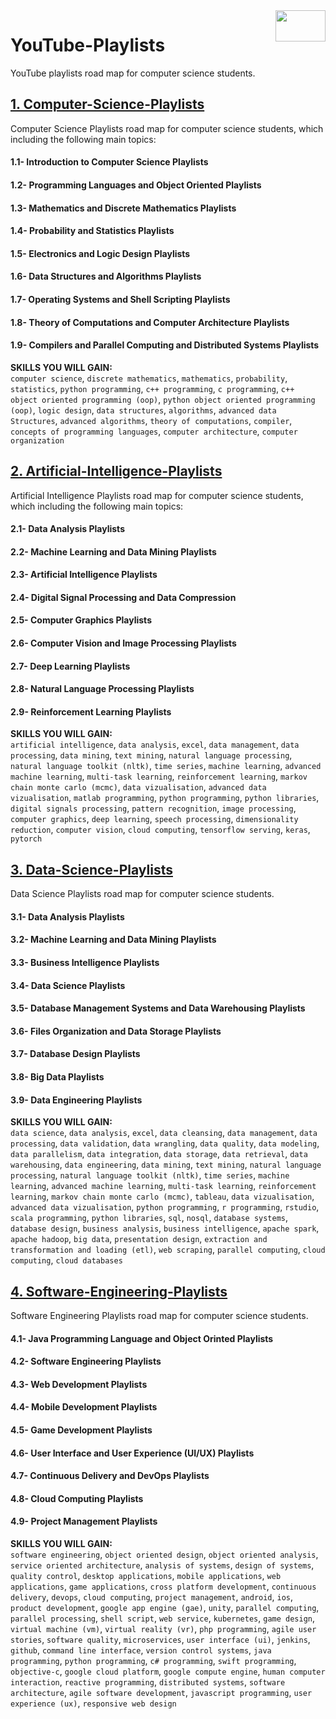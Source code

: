 <img align="right" width="80" height="50" src="https://github.com/cs-MohamedAyman/YouTube-Playlists/blob/master/organizations-logos/youtube.jpg">

# YouTube-Playlists
YouTube playlists road map for computer science students.

## [1. Computer-Science-Playlists](https://github.com/cs-MohamedAyman/YouTube-Playlists/tree/master/1.Computer-Science-Playlists)
Computer Science Playlists road map for computer science students, which including the following main topics:

#### 1.1- Introduction to Computer Science Playlists
#### 1.2- Programming Languages and Object Oriented Playlists
#### 1.3- Mathematics and Discrete Mathematics Playlists
#### 1.4- Probability and Statistics Playlists
#### 1.5- Electronics and Logic Design Playlists
#### 1.6- Data Structures and Algorithms Playlists
#### 1.7- Operating Systems and Shell Scripting Playlists
#### 1.8- Theory of Computations and Computer Architecture Playlists
#### 1.9- Compilers and Parallel Computing and Distributed Systems Playlists

**SKILLS YOU WILL GAIN:**<br>
`computer science`, `discrete mathematics`, `mathematics`, `probability`, `statistics`, `python programming`, `c++ programming`, `c programming`, `c++ object oriented programming (oop)`, `python object oriented programming (oop)`, `logic design`, `data structures`, `algorithms`, `advanced data Structures`, `advanced algorithms`, `theory of computations`, `compiler`, `concepts of programming languages`, `computer architecture`, `computer organization`

## [2. Artificial-Intelligence-Playlists](https://github.com/cs-MohamedAyman/YouTube-Playlists/tree/master/2.Artificial-Intelligence-Playlists)
Artificial Intelligence Playlists road map for computer science students, which including the following main topics:

#### 2.1- Data Analysis Playlists
#### 2.2- Machine Learning and Data Mining Playlists
#### 2.3- Artificial Intelligence Playlists
#### 2.4- Digital Signal Processing and Data Compression
#### 2.5- Computer Graphics Playlists
#### 2.6- Computer Vision and Image Processing Playlists
#### 2.7- Deep Learning Playlists
#### 2.8- Natural Language Processing Playlists
#### 2.9- Reinforcement Learning Playlists

**SKILLS YOU WILL GAIN:**<br>
`artificial intelligence`, `data analysis`, `excel`, `data management`, `data processing`, `data mining`, `text mining`, `natural language processing`, `natural language toolkit (nltk)`, `time series`, `machine learning`, `advanced machine learning`, `multi-task learning`, `reinforcement learning`, `markov chain monte carlo (mcmc)`, `data vizualisation`, `advanced data vizualisation`, `matlab programming`, `python programming`, `python libraries`, `digital signals processing`, `pattern recognition`, `image processing`, `computer graphics`, `deep learning`, `speech processing`, `dimensionality reduction`, `computer vision`, `cloud computing`, `tensorflow serving`, `keras`, `pytorch`

## [3. Data-Science-Playlists](https://github.com/cs-MohamedAyman/YouTube-Playlists/tree/master/3.Data-Science-Playlists)
Data Science Playlists road map for computer science students.

#### 3.1- Data Analysis Playlists
#### 3.2- Machine Learning and Data Mining Playlists
#### 3.3- Business Intelligence Playlists
#### 3.4- Data Science Playlists
#### 3.5- Database Management Systems and Data Warehousing Playlists
#### 3.6- Files Organization and Data Storage Playlists
#### 3.7- Database Design Playlists
#### 3.8- Big Data Playlists
#### 3.9- Data Engineering Playlists

**SKILLS YOU WILL GAIN:**<br>
`data science`, `data analysis`, `excel`, `data cleansing`, `data management`, `data processing`, `data validation`, `data wrangling`, `data quality`, `data modeling`, `data parallelism`, `data integration`, `data storage`, `data retrieval`, `data warehousing`, `data engineering`, `data mining`, `text mining`, `natural language processing`, `natural language toolkit (nltk)`, `time series`, `machine learning`, `advanced machine learning`, `multi-task learning`, `reinforcement learning`, `markov chain monte carlo (mcmc)`, `tableau`, `data vizualisation`, `advanced data vizualisation`, `python programming`, `r programming`, `rstudio`, `scala programming`, `python libraries`, `sql`, `nosql`, `database systems`, `database design`, `business analysis`, `business intelligence`, `apache spark`, `apache hadoop`, `big data`, `presentation design`, `extraction and transformation and loading (etl)`, `web scraping`, `parallel computing`, `cloud computing`, `cloud databases`

## [4. Software-Engineering-Playlists](https://github.com/cs-MohamedAyman/YouTube-Playlists/tree/master/4.Software-Engineering-Playlists)
Software Engineering Playlists road map for computer science students.

#### 4.1- Java Programming Language and Object Orinted Playlists
#### 4.2- Software Engineering Playlists
#### 4.3- Web Development Playlists
#### 4.4- Mobile Development Playlists
#### 4.5- Game Development Playlists
#### 4.6- User Interface and User Experience (UI/UX) Playlists
#### 4.7- Continuous Delivery and DevOps Playlists
#### 4.8- Cloud Computing Playlists
#### 4.9- Project Management Playlists

**SKILLS YOU WILL GAIN:**<br>
`software engineering`, `object oriented design`, `object oriented analysis`, `service oriented architecture`, `analysis of systems`, `design of systems`, `quality control`, `desktop applications`, `mobile applications`, `web applications`, `game applications`, `cross platform development`, `continuous delivery`, `devops`, `cloud computing`, `project management`, `android`, `ios`, `product development`, `google app engine (gae)`, `unity`, `parallel computing`, `parallel processing`, `shell script`, `web service`, `kubernetes`, `game design`, `virtual machine (vm)`, `virtual reality (vr)`, `php programming`, `agile user stories`, `software quality`, `microservices`, `user interface (ui)`, `jenkins`, `github`, `command line interface`, `version control systems`, `java programming`, `python programming`, `c# programming`, `swift programming`, `objective-c`, `google cloud platform`, `google compute engine`, `human computer interaction`, `reactive programming`, `distributed systems`, `software architecture`, `agile software development`, `javascript programming`, `user experience (ux)`, `responsive web design`
